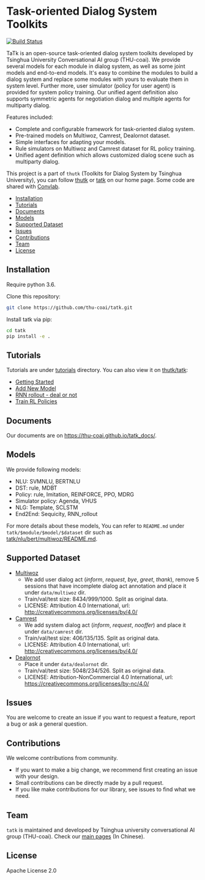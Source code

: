 # Task-oriented Dialog System Toolkits
[![Build Status](https://travis-ci.com/thu-coai/tatk.svg?branch=master)](https://travis-ci.com/thu-coai/tatk) 

TaTk is an open-source task-oriented dialog system toolkits developed by Tsinghua University Conversational AI group (THU-coai). We provide several models for each module in dialog system, as well as some joint models and end-to-end models. It's easy to combine the modules to build a dialog system and replace some modules with yours to evaluate them in system level. Further more, user simulator (policy for user agent) is provided for system policy training. Our unified agent definition also supports symmetric agents for negotiation dialog and multiple agents for multiparty dialog.

Features included:

- Complete and configurable framework for task-oriented dialog system.
- Pre-trained models on Multiwoz, Camrest, Dealornot dataset.
- Simple interfaces for adapting your models.
- Rule simulators on Multiwoz and Camrest dataset for RL policy training.
- Unified agent definition which allows customized dialog scene such as multiparty dialog.

This project is a part of ``thutk`` (Toolkits for Dialog System by Tsinghua University), you can follow [thutk](http://coai.cs.tsinghua.edu.cn/thutk/) or 
[tatk](http://coai.cs.tsinghua.edu.cn/thutk/tatk/) on our home page. Some code are shared with [Convlab](https://github.com/ConvLab/ConvLab).

- [Installation](#installation)
- [Tutorials](#tutorials)
- [Documents](#documents)
- [Models](#models)
- [Supported Dataset](#Supported-Dataset)
- [Issues](#issues)
- [Contributions](#contributions)
- [Team](#team)
- [License](#license)

## Installation

Require python 3.6.

Clone this repository:
```bash
git clone https://github.com/thu-coai/tatk.git
```

Install tatk via pip:

```bash
cd tatk
pip install -e .
```

## Tutorials

Tutorials are under [tutorials](https://github.com/thu-coai/tatk/tree/master/tutorials) directory. You can also view it on [thutk/tatk](http://coai.cs.tsinghua.edu.cn/thutk/tatk/):

- [Getting Started](http://coai.cs.tsinghua.edu.cn/thutk/tatk/tutorial/#Getting%20Started)
- [Add New Model](http://coai.cs.tsinghua.edu.cn/thutk/tatk/tutorial/#Add%20New%20Model)
- [RNN rollout - deal or not](http://coai.cs.tsinghua.edu.cn/thutk/tatk/tutorial/#RNN%20rollout%20-%20deal%20or%20not)
- [Train RL Policies](http://coai.cs.tsinghua.edu.cn/thutk/tatk/tutorial/#Train%20RL%20Policies)

## Documents

Our documents are on https://thu-coai.github.io/tatk_docs/.

## Models

We provide following models:

- NLU: SVMNLU, BERTNLU
- DST: rule, MDBT
- Policy: rule, Imitation, REINFORCE, PPO, MDRG
- Simulator policy: Agenda, VHUS
- NLG: Template, SCLSTM
- End2End: Sequicity, RNN_rollout

For  more details about these models, You can refer to `README.md` under `tatk/$module/$model/$dataset` dir such as [tatk/nlu/bert/multiwoz/README.md](https://github.com/thu-coai/tatk/blob/master/tatk/nlu/bert/multiwoz/README.md).

## Supported Dataset

- [Multiwoz](https://www.repository.cam.ac.uk/handle/1810/280608)
  - We add user dialog act (*inform*, *request*, *bye*, *greet*, *thank*), remove 5 sessions that have incomplete dialog act annotation and place it under `data/multiwoz` dir.
  - Train/val/test size: 8434/999/1000. Split as original data.
  - LICENSE: Attribution 4.0 International, url: http://creativecommons.org/licenses/by/4.0/
- [Camrest](https://www.repository.cam.ac.uk/handle/1810/260970)
  - We add system dialog act (*inform*, *request*, *nooffer*) and place it under `data/camrest` dir.
  - Train/val/test size: 406/135/135. Split as original data.
  - LICENSE: Attribution 4.0 International, url: http://creativecommons.org/licenses/by/4.0/
- [Dealornot](https://github.com/facebookresearch/end-to-end-negotiator/tree/master/src/data/negotiate)
  - Place it under `data/dealornot` dir.
  - Train/val/test size: 5048/234/526. Split as original data.
  - LICENSE: Attribution-NonCommercial 4.0 International, url: https://creativecommons.org/licenses/by-nc/4.0/

## Issues

You are welcome to create an issue if you want to request a feature, report a bug or ask a general question.

## Contributions

We welcome contributions from community.

- If you want to make a big change, we recommend first creating an issue with your design.
- Small contributions can be directly made by a pull request.
- If you like make contributions for our library, see issues to find what we need.

## Team

`tatk` is maintained and developed by Tsinghua university conversational AI group (THU-coai). Check our [main pages](http://coai.cs.tsinghua.edu.cn/) (In Chinese).

## License

Apache License 2.0
